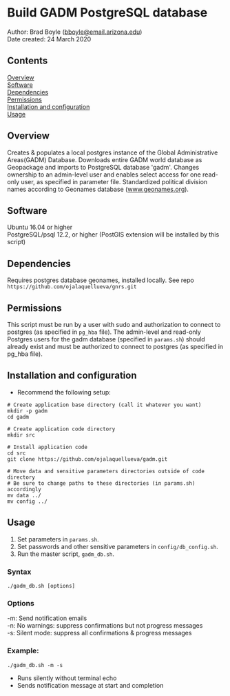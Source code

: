 # Build GADM PostgreSQL database

Author: Brad Boyle (bboyle@email.arizona.edu)  
Date created: 24 March 2020  


## Contents

[Overview](#overview)  
[Software](#software)  
[Dependencies](#dependencies)  
[Permissions](#permissions)  
[Installation and configuration](#installation-and-configuration)  
[Usage](#usage)  

## Overview

Creates & populates a local postgres instance of the Global Administrative Areas(GADM) Database. Downloads entire GADM world database as Geopackage and imports to PostgreSQL database 'gadm'. Changes ownership to an admin-level user and enables select access for one read-only user, as specified in parameter file. Standardized political division names according to Geonames database (www.geonames.org). 

## Software

Ubuntu 16.04 or higher  
PostgreSQL/psql 12.2, or higher (PostGIS extension will be installed by this script)

## Dependencies

Requires postgres database geonames, installed locally. See repo `https://github.com/ojalaquellueva/gnrs.git`

## Permissions

This script must be run by a user with sudo and authorization to connect to postgres (as specified in `pg_hba` file). The admin-level and read-only Postgres users for the gadm database (specified in `params.sh`) should already exist and must be authorized to connect to postgres (as specified in pg_hba file).

## Installation and configuration
* Recommend the following setup:

```
# Create application base directory (call it whatever you want)
mkdir -p gadm
cd gadm

# Create application code directory
mkdir src

# Install application code
cd src
git clone https://github.com/ojalaquellueva/gadm.git

# Move data and sensitive parameters directories outside of code directory
# Be sure to change paths to these directories (in params.sh) accordingly
mv data ../
mv config ../
```

## Usage

1. Set parameters in `params.sh`.
2. Set passwords and other sensitive parameters in `config/db_config.sh`.
2. Run the master script, `gadm_db.sh`.

### Syntax

```
./gadm_db.sh [options]
```

### Options
-m: Send notification emails  
-n: No warnings: suppress confirmations but not progress messages  
-s: Silent mode: suppress all confirmations & progress messages  

### Example:

```
./gadm_db.sh -m -s
```
* Runs silently without terminal echo
* Sends notification message at start and completion


